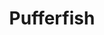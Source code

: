 ---
layout: item
title: Pufferfish
item-id: 21655
datatable: true
id: 21655
name: "Pufferfish"
members: true
lowalch: 92
highalch: 138
examine: "Full of hot air."
monsters:
  - id: 7796
    name: "Lobstrosity"
    members: true
    combat_level: 68
    wiki_url: "https://oldschool.runescape.wiki/w/Lobstrosity"
    drops:
      - quantity: "1"
        rarity: 0.06779661016949153
    image: "https://oldschool.runescape.wiki/images/a/ad/Lobstrosity.png?fd017"
---